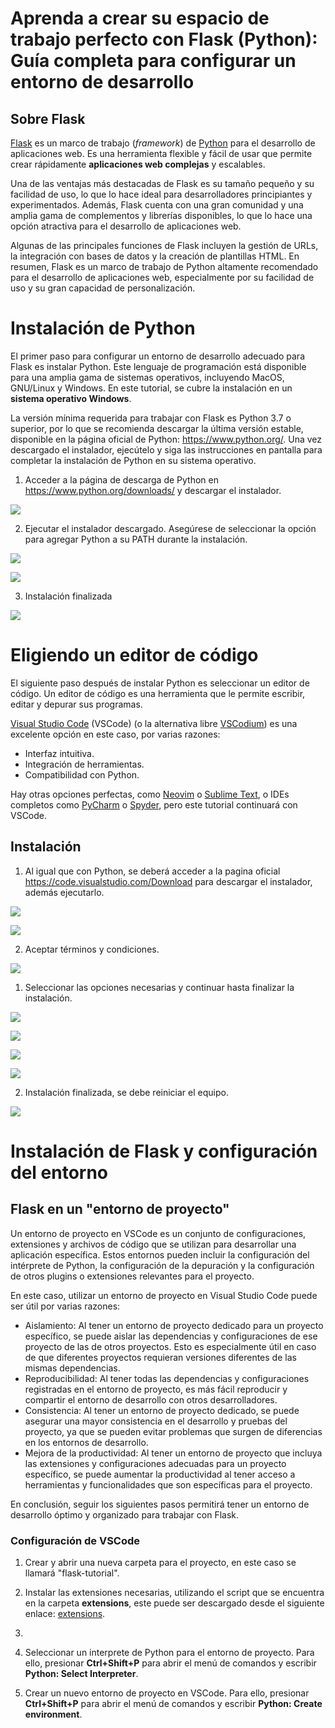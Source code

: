 # Aprenda a crear su espacio de trabajo perfecto con Flask (Python): Guía completa para configurar un entorno de desarrollo

## Sobre Flask

[Flask](https://flask.palletsprojects.com/en/2.2.x/) es un marco de trabajo (_framework_) de [Python](https://www.python.org/) para el desarrollo de aplicaciones web. Es una herramienta flexible y fácil de usar que permite crear rápidamente **aplicaciones web complejas** y escalables. 

Una de las ventajas más destacadas de Flask es su tamaño pequeño y su facilidad de uso, lo que lo hace ideal para desarrolladores principiantes y experimentados. Además, Flask cuenta con una gran comunidad y una amplia gama de complementos y librerías disponibles, lo que lo hace una opción atractiva para el desarrollo de aplicaciones web. 

Algunas de las principales funciones de Flask incluyen la gestión de URLs, la integración con bases de datos y la creación de plantillas HTML. En resumen, Flask es un marco de trabajo de Python altamente recomendado para el desarrollo de aplicaciones web, especialmente por su facilidad de uso y su gran capacidad de personalización.

#  Instalación de Python

El primer paso para configurar un entorno de desarrollo adecuado para Flask es instalar Python. Este lenguaje de programación está disponible para una amplia gama de sistemas operativos, incluyendo MacOS, GNU/Linux y Windows. En este tutorial, se cubre la instalación en un **sistema operativo Windows**.

La versión mínima requerida para trabajar con Flask es Python 3.7 o superior, por lo que se recomienda descargar la última versión estable, disponible en la página oficial de Python: https://www.python.org/. Una vez descargado el instalador, ejecútelo y siga las instrucciones en pantalla para completar la instalación de Python en su sistema operativo.

1. Acceder a la página de descarga de Python en https://www.python.org/downloads/ y descargar el instalador.

![](images/tutorial-flask-1.png)

2. Ejecutar el instalador descargado. Asegúrese de seleccionar la opción para agregar Python a su PATH durante la instalación.

![](images/tutorial-flask-2.png)

![](images/tutorial-flask-3.png)

3. Instalación finalizada

![](images/tutorial-flask-4.png)

# Eligiendo un editor de código

El siguiente paso después de instalar Python es seleccionar un editor de código. Un editor de código es una herramienta que le permite escribir, editar y depurar sus programas.

[Visual Studio Code](https://code.visualstudio.com/) (VSCode) (o la alternativa libre [VSCodium](https://vscodium.com/)) es una excelente opción en este caso, por varias razones:

- Interfaz intuitiva.
- Integración de herramientas.
- Compatibilidad con Python.

Hay otras opciones perfectas, como [Neovim](https://neovim.io/) o [Sublime Text](http://www.sublimetext.com/), o IDEs completos como [PyCharm](https://www.jetbrains.com/pycharm/) o [Spyder](https://www.spyder-ide.org/), pero este tutorial continuará con VSCode.

## Instalación

1. Al igual que con Python, se deberá acceder a la pagina oficial https://code.visualstudio.com/Download para descargar el instalador, además ejecutarlo.

![](images/tutorial-flask-5.png)

![](images/tutorial-flask-6.png)

2. Aceptar términos y condiciones.

![](images/tutorial-flask-7.png)

1. Seleccionar las opciones necesarias y continuar hasta finalizar la instalación.

![](images/tutorial-flask-8.png)

![](images/tutorial-flask-9.png)

![](images/tutorial-flask-10.png)

![](images/tutorial-flask-11.png)

2. Instalación finalizada, se debe reiniciar el equipo.

![](images/tutorial-flask-12.png)

# Instalación de Flask y configuración del entorno

## Flask en un "entorno de proyecto"

Un entorno de proyecto en VSCode es un conjunto de configuraciones, extensiones y archivos de código que se utilizan para desarrollar una aplicación específica. Estos entornos pueden incluir la configuración del intérprete de Python, la configuración de la depuración y la configuración de otros plugins o extensiones relevantes para el proyecto.

En este caso, utilizar un entorno de proyecto en Visual Studio Code puede ser útil por varias razones:

- Aislamiento: Al tener un entorno de proyecto dedicado para un proyecto específico, se puede aislar las dependencias y configuraciones de ese proyecto de las de otros proyectos. Esto es especialmente útil en caso de que diferentes proyectos requieran versiones diferentes de las mismas dependencias.
- Reproducibilidad: Al tener todas las dependencias y configuraciones registradas en el entorno de proyecto, es más fácil reproducir y compartir el entorno de desarrollo con otros desarrolladores.
- Consistencia: Al tener un entorno de proyecto dedicado, se puede asegurar una mayor consistencia en el desarrollo y pruebas del proyecto, ya que se pueden evitar problemas que surgen de diferencias en los entornos de desarrollo.
- Mejora de la productividad: Al tener un entorno de proyecto que incluya las extensiones y configuraciones adecuadas para un proyecto específico, se puede aumentar la productividad al tener acceso a herramientas y funcionalidades que son específicas para el proyecto.

En conclusión, seguir los siguientes pasos permitirá tener un entorno de desarrollo óptimo y organizado para trabajar con Flask.

### Configuración de VSCode

1. Crear y abrir una nueva carpeta para el proyecto, en este caso se llamará "flask-tutorial".

2. Instalar las extensiones necesarias, utilizando el script que se encuentra en la carpeta **extensions**, este puede ser descargado desde el siguiente enlace: [extensions]().

3. 






3. Seleccionar un interprete de Python para el entorno de proyecto. Para ello, presionar **Ctrl+Shift+P** para abrir el menú de comandos y escribir **Python: Select Interpreter**.

4. Crear un nuevo entorno de proyecto en VSCode. Para ello, presionar **Ctrl+Shift+P** para abrir el menú de comandos y escribir **Python: Create environment**.